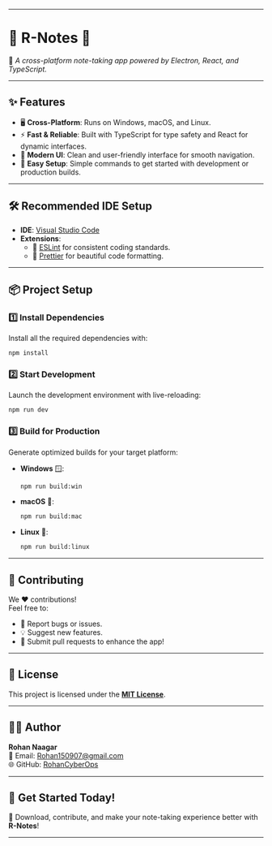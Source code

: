 
---

# 🌟 **R-Notes** 🌟  
📓 *A cross-platform note-taking app powered by Electron, React, and TypeScript.*

---

## ✨ **Features**
- 🖥️ **Cross-Platform**: Runs on Windows, macOS, and Linux.  
- ⚡ **Fast & Reliable**: Built with TypeScript for type safety and React for dynamic interfaces.  
- 🎨 **Modern UI**: Clean and user-friendly interface for smooth navigation.  
- 🚀 **Easy Setup**: Simple commands to get started with development or production builds.  

---

## 🛠️ **Recommended IDE Setup**
- **IDE**: [Visual Studio Code](https://code.visualstudio.com/)  
- **Extensions**:  
  - 🧹 [ESLint](https://marketplace.visualstudio.com/items?itemName=dbaeumer.vscode-eslint) for consistent coding standards.  
  - 🎨 [Prettier](https://marketplace.visualstudio.com/items?itemName=esbenp.prettier-vscode) for beautiful code formatting.  

---

## 📦 **Project Setup**

### 1️⃣ **Install Dependencies**  
Install all the required dependencies with:  
```bash
npm install
```

### 2️⃣ **Start Development**  
Launch the development environment with live-reloading:  
```bash
npm run dev
```

### 3️⃣ **Build for Production**  
Generate optimized builds for your target platform:  

- **Windows** 🪟:  
  ```bash
  npm run build:win
  ```
- **macOS** 🍎:  
  ```bash
  npm run build:mac
  ```
- **Linux** 🐧:  
  ```bash
  npm run build:linux
  ```

---

## 🤝 **Contributing**  
We ❤️ contributions!  
Feel free to:  
- 🐛 Report bugs or issues.  
- 💡 Suggest new features.  
- 🔧 Submit pull requests to enhance the app!  

---

## 📄 **License**
This project is licensed under the **[MIT License](LICENSE)**.  

---

## 🧑‍💻 **Author**
**Rohan Naagar**  
📧 Email: [Rohan150907@gmail.com](mailto:Rohan150907@gmail.com)  
🌐 GitHub: [RohanCyberOps ](https://github.com/RohanCyberOps)  

---

## 🎉 **Get Started Today!**  
🌟 Download, contribute, and make your note-taking experience better with **R-Notes**!  

---
